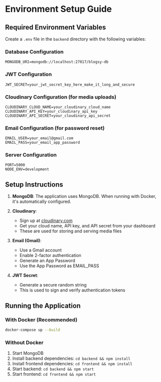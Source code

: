 # Environment Setup Guide

## Required Environment Variables

Create a `.env` file in the `backend` directory with the following variables:

### Database Configuration
```
MONGODB_URI=mongodb://localhost:27017/blogsy-db
```

### JWT Configuration
```
JWT_SECRET=your_jwt_secret_key_here_make_it_long_and_secure
```

### Cloudinary Configuration (for media uploads)
```
CLOUDINARY_CLOUD_NAME=your_cloudinary_cloud_name
CLOUDINARY_API_KEY=your_cloudinary_api_key
CLOUDINARY_API_SECRET=your_cloudinary_api_secret
```

### Email Configuration (for password reset)
```
EMAIL_USER=your_email@gmail.com
EMAIL_PASS=your_email_app_password
```

### Server Configuration
```
PORT=5000
NODE_ENV=development
```

## Setup Instructions

1. **MongoDB**: The application uses MongoDB. When running with Docker, it's automatically configured.

2. **Cloudinary**: 
   - Sign up at [cloudinary.com](https://cloudinary.com)
   - Get your cloud name, API key, and API secret from your dashboard
   - These are used for storing and serving media files

3. **Email (Gmail)**:
   - Use a Gmail account
   - Enable 2-factor authentication
   - Generate an App Password
   - Use the App Password as EMAIL_PASS

4. **JWT Secret**: 
   - Generate a secure random string
   - This is used to sign and verify authentication tokens

## Running the Application

### With Docker (Recommended)
```bash
docker-compose up --build
```

### Without Docker
1. Start MongoDB
2. Install backend dependencies: `cd backend && npm install`
3. Install frontend dependencies: `cd frontend && npm install`
4. Start backend: `cd backend && npm start`
5. Start frontend: `cd frontend && npm start` 